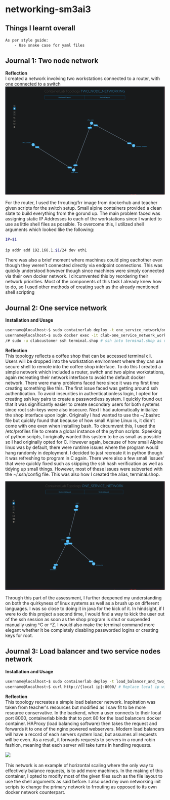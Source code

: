 # networking-sm3ai3

## Things I learnt overall
```
As per style guide:
    - Use snake case for yaml files
```

## Journal 1: Two node network
__Reflection__  
I created a network involving two workstations connected to a router, with one
connected to a switch
![](./two_node_networking/assets/topology.png)

For the router, I used the frrouting/frr image from dockerhub and teacher given
scripts for the switch setup. Small alpine containers provided a clean slate to 
build everything from the gorund up. The main problem faced was assigning static
IP Addresses to each of the workstations since I wanted to use as little shell
files as possible. To overcome this, I utilized shell arguments which looked
like the following:
```bash
IP=$1

ip addr add 192.168.1.$1/24 dev eth1
```
There was also a brief moment where machines could ping eachother even though
they weren't connected directly via endpoint connections. This was quickly
understood however though since machines were simply connected via their own 
docker network. I circumvented this by reordering their network priorities. Most
of the components of this task I already knew how to do, so I used other methods
of creating such as the already mentioned shell scripting

## Journal 2: One service network
__Installation and Usage__
```bash
username@localhost~$ sudo containerlab deploy -t one_service_network/one_service_network.yaml
username@localhost~$ sudo docker exec -it clab-one_service_network_workstation1 bash
/# sudo -u clabcustomer ssh terminal.shop # ssh into terminal.shop as user 'shopcustomer'
```

__Reflection__  
This topology reflects a coffee shop that can be accessed terminal cli. Users
will be dropped into the workstation environment where they can use secure shell
to remote into the coffee shop interface. To do this I created a simple network
which included a router, switch and two alpine workstations, again recreating
their network interface to avoid the default docker network. There were many
problems faced here since it was my first time creating something like this. The
first issue faced was getting around ssh authentication. To avoid inseurities in
authenticationless login, I opted for creating ssh key pairs to create a
passwordless system. I quickly found out that it was significantly easier to 
create secondary users for both systems since root ssh-keys were also insecure.
Next I had automatically initialize the shop interface upon login. Originally I
had wanted to use the ~/.bashrc file but quickly found that because of how small
Alpine Linux is, it didn't come with one even when installing bash. To
circumvent this, I used the /etc/profiles file to create a global instance of
the python scripts. Speeking of python scripts, I originally wanted this system
to be as small as possible so I had originally opted for C. However again,
because of how small Alpine linux was by default, there were runtime issues
where the program would hang randomly in deployment. I decided to just recreate
it in python though it was refreshing to program in C again. There were also a 
few small 'issues' that were quickly fixed such as skipping the ssh hash
verification as well as tidying up small things. However, most of these issues
were subverted with the ~/.ssh/config file. This was also how I created the
alias, terminal.shop.

![](./one_service_network/assets/topology.png)

Through this part of the assessment, I further deepened my understanding on both
the quirkyness of linux systems as well as a brush up on different languages. I
was so close to doing it in java for the kick of it. In hindsight, if I were to
do this project a second time, I would find a way to kick the user out of the
ssh session as soon as the shop program is shut or suspended manually using
^C or ^Z. I would also make the terminal command more elegant whether it be 
completely disabling passworded logins or creating keys for root.

## Journal 3: Load balancer and two service nodes network
__Installation and Usage__
```bash
username@localhost~$ sudo containerlab deploy -t load_balancer_and_two_service_nodes_network.yaml
username@localhost~$ curl http://{local ip}:8000/ # Replace local ip with your own private ip address. localhost dns name is hit or miss
```

__Reflection__  
This topology recreates a simple load balancer network. Inspiration was taken
from teacher's resources but modified as I saw fit to be more resource
conservative. In the backend, when a user connects to their local port 8000,
containerlab binds that to port 80 for the load balancers docker container.
HAProxy (load balancing software) then takes the request and forwards it to one
of the nginx powered webservers. Modern load balancers will have a record of 
each servers system load, but assumes all requests will be even. As a result, it
forwards requests to servers in a round robin fashion, meaning that each server
will take turns in handling requests.

![](./load_balancer_and_two_service_nodes_network/assets/topology.yaml)

This network is an example of horizontal
scaling where the only way to effectively balance requests, is to add more
machines. In the making of this container, I opted to modify most of the given
files such as the file layout to use the shell arguments as said before. I also
used my own networking init scripts to change the primary network to frrouting
as opposed to its own docker network counterpart.
